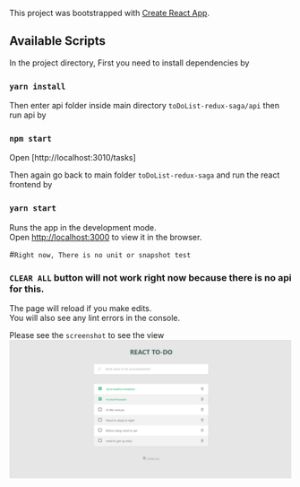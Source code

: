 This project was bootstrapped with [Create React App](https://github.com/facebook/create-react-app).

## Available Scripts

In the project directory, First you need to install dependencies by

### `yarn install`

Then enter api folder inside main directory `toDoList-redux-saga/api` then run api by
### `npm start`

Open [http://localhost:3010/tasks]

Then again go back to main folder `toDoList-redux-saga` and run the react frontend by

### `yarn start`

Runs the app in the development mode.<br />
Open [http://localhost:3000](http://localhost:3000) to view it in the browser.

#`Right now, There is no unit or snapshot test`

### `CLEAR ALL` button will not work right now because there is no api for this.

The page will reload if you make edits.<br />
You will also see any lint errors in the console.

Please see the `screenshot` to see the view
![screenshot](screenshots/MainPage.PNG)
